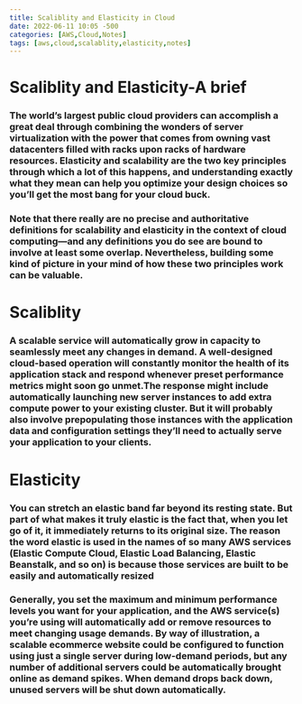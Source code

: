 ```yaml
---
title: Scaliblity and Elasticity in Cloud
date: 2022-06-11 10:05 -500
categories: [AWS,Cloud,Notes]
tags: [aws,cloud,scalablity,elasticity,notes]
---
```


# **Scaliblity and Elasticity-A brief**
### The world’s largest public cloud providers can accomplish a great deal through combining the wonders of server virtualization with the power that comes from owning vast datacenters filled with racks upon racks of hardware resources. Elasticity and scalability are the two key principles through which a lot of this happens, and understanding exactly what they mean can help you optimize your design choices so you’ll get the most bang for your cloud buck.

### Note that there really are no precise and authoritative definitions for scalability and elasticity in the context of cloud computing—and any definitions you do see are bound to involve at least some overlap. Nevertheless, building some kind of picture in your mind of how these two principles work can be valuable.

# **Scaliblity**
### A scalable service will automatically grow in capacity to seamlessly meet any changes in demand. A well-designed cloud-based operation will constantly monitor the health of its application stack and respond whenever preset performance metrics might soon go unmet.The response might include automatically launching new server instances to add extra compute power to your existing cluster. But it will probably also involve prepopulating those instances with the application data and configuration settings they’ll need to actually serve your application to your clients.

# **Elasticity**
### You can stretch an elastic band far beyond its resting state. But part of what makes it truly elastic is the fact that, when you let go of it, it immediately returns to its original size. The reason the word elastic is used in the names of so many AWS services (Elastic Compute Cloud, Elastic Load Balancing, Elastic Beanstalk, and so on) is because those services are built to be easily and automatically resized

### Generally, you set the maximum and minimum performance levels you want for your application, and the AWS service(s) you’re using will automatically add or remove resources to meet changing usage demands. By way of illustration, a scalable ecommerce website could be configured to function using just a single server during low-demand periods, but any number of additional servers could be automatically brought online as demand spikes. When demand drops back down, unused servers will be shut down automatically.
